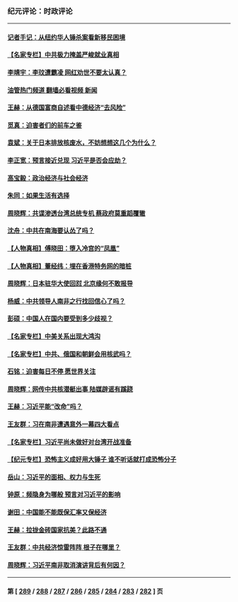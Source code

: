 ### 纪元评论：时政评论
---
#### [记者手记：从纽约华人锤杀案看新移民困境](../../pages/nsc1025/n14062366.md?08290330) 
#### [【名家专栏】中共极力掩盖严峻就业真相](../../pages/nsc1025/n14062018.md?08290330) 
#### [李靖宇：李玟遭霸凌 网红劝世不要太认真？](../../pages/nsc1025/n14062775.md?08290330) 
#### [油管热门频道 翻墙必看视频 新闻](ok?08290330)
#### [王赫：从德国富商自述看中德经济“去风险”](../../pages/nsc1025/n14062412.md?08290330) 
#### [觅真：迫害者们的前车之鉴](../../pages/nsc1025/n14062497.md?08290330) 
#### [袁斌：关于日本排放核废水，不妨想想这几个为什么？](../../pages/nsc1025/n14062464.md?08290330) 
#### [李正宽：预言接近兑现 习近平是否会应劫？](../../pages/nsc1025/n14061898.md?08290330) 
#### [高宝毅：政治经济与社会经济](../../pages/nsc1025/n14062322.md?08290330) 
#### [朱同：如果生活有选择](../../pages/nsc1025/n14062307.md?08290330) 
#### [周晓辉：共谍渗透台湾总统专机 蔡政府莫重蹈覆辙](../../pages/nsc1025/n14062274.md?08290330) 
#### [沈舟：中共在南海要认怂了吗？](../../pages/nsc1025/n14062049.md?08290330) 
#### [【人物真相】傅晓田：堕入冷宫的“凤凰”](../../pages/nsc1025/n14061730.md?08290330) 
#### [【人物真相】董经纬：埋在香港特务网的暗桩](../../pages/nsc1025/n14061725.md?08290330) 
#### [周晓辉：日本驻华大使回怼 北京缘何不敢报导](../../pages/nsc1025/n14061554.md?08290330) 
#### [杨威：中共领导人南非之行找回信心了吗？](../../pages/nsc1025/n14061415.md?08290330) 
#### [彭硕：中国人在国内要受到多少歧视？](../../pages/nsc1025/n14061390.md?08290330) 
#### [【名家专栏】中美关系出现大鸿沟](../../pages/nsc1025/n14061169.md?08290330) 
#### [【名家专栏】中共、俄国和朝鲜会用核武吗？](../../pages/nsc1025/n14059649.md?08290330) 
#### [石铭：迫害每日不停 愿世界关注](../../pages/nsc1025/n14061020.md?08290330) 
#### [周晓辉：网传中共核潜艇出事 陆媒辟谣有蹊跷](../../pages/nsc1025/n14061006.md?08290330) 
#### [王赫：习近平能“改命”吗？](../../pages/nsc1025/n14060806.md?08290330) 
#### [王友群：习在南非遭遇意外一幕四大看点](../../pages/nsc1025/n14060662.md?08290330) 
#### [【名家专栏】习近平尚未做好对台湾开战准备](../../pages/nsc1025/n14060479.md?08290330) 
#### [【纪元专栏】恐怖主义成好用大锤子 谁不听话就打成恐怖分子](../../pages/nsc1025/n14060609.md?08290330) 
#### [岳山：习近平的面相、权力与生死](../../pages/nsc1025/n14060120.md?08290330) 
#### [钟原：频隐身为哪般 预言对习近平的影响](../../pages/nsc1025/n14059884.md?08290330) 
#### [谢田：中国能不能既保汇率又保经济](../../pages/nsc1025/n14060231.md?08290330) 
#### [王赫：拉拢金砖国家抗美？此路不通](../../pages/nsc1025/n14059944.md?08290330) 
#### [王友群：中共经济惊雷阵阵 根子在哪里？](../../pages/nsc1025/n14059821.md?08290330) 
#### [周晓辉：习近平南非取消演讲背后有何因？](../../pages/nsc1025/n14059851.md?08290330) 

---
#### 第 [ [289](./289.md?08290330) / [288](./288.md?08290330) / [287](./287.md?08290330) / [286](./286.md?08290330) / [285](./285.md?08290330) / [284](./284.md?08290330) / [283](./283.md?08290330) / [282](./282.md?08290330) ] 页
